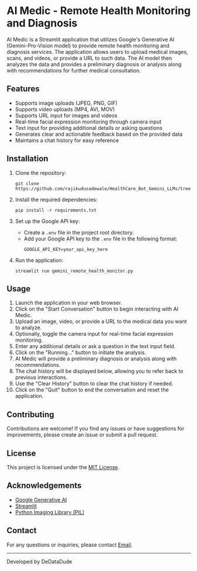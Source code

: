 # AI Medic - Remote Health Monitoring and Diagnosis

AI Medic is a Streamlit application that utilizes Google's Generative AI (Gemini-Pro-Vision model) to provide remote health monitoring and diagnosis services. The application allows users to upload medical images, scans, and videos, or provide a URL to such data. The AI model then analyzes the data and provides a preliminary diagnosis or analysis along with recommendations for further medical consultation.

## Features

- Supports image uploads (JPEG, PNG, GIF)
- Supports video uploads (MP4, AVI, MOV)
- Supports URL input for images and videos
- Real-time facial expression monitoring through camera input
- Text input for providing additional details or asking questions
- Generates clear and actionable feedback based on the provided data
- Maintains a chat history for easy reference

## Installation

1. Clone the repository:
   ```
   git clone https://github.com/rajikudusadewale/HealthCare_Bot_Gemini_LLMs/tree/master.git
   ```

2. Install the required dependencies:
   ```
   pip install -r requirements.txt
   ```

3. Set up the Google API key:
   - Create a `.env` file in the project root directory.
   - Add your Google API key to the `.env` file in the following format:
     ```
     GOOGLE_API_KEY=your_api_key_here
     ```

4. Run the application:
   ```
   streamlit run gemini_remote_health_monitor.py
   ```

## Usage

1. Launch the application in your web browser.
2. Click on the "Start Conversation" button to begin interacting with AI Medic.
3. Upload an image, video, or provide a URL to the medical data you want to analyze.
4. Optionally, toggle the camera input for real-time facial expression monitoring.
5. Enter any additional details or ask a question in the text input field.
6. Click on the "Running..." button to initiate the analysis.
7. AI Medic will provide a preliminary diagnosis or analysis along with recommendations.
8. The chat history will be displayed below, allowing you to refer back to previous interactions.
9. Use the "Clear History" button to clear the chat history if needed.
10. Click on the "Quit" button to end the conversation and reset the application.

## Contributing

Contributions are welcome! If you find any issues or have suggestions for improvements, please create an issue or submit a pull request.

## License

This project is licensed under the [MIT License](LICENSE).

## Acknowledgements

- [Google Generative AI](https://cloud.google.com/generative-ai)
- [Streamlit](https://streamlit.io/)
- [Python Imaging Library (PIL)](https://pillow.readthedocs.io/)

## Contact

For any questions or inquiries, please contact [Email](mailto:dedatadude@akraji.com).

---

Developed by DeDataDude
